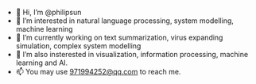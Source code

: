 - 👋 Hi, I’m @philipsun
- 👀 I’m interested in natural language processing, system modelling, machine learning
- 🌱 I’m currently working on text summarization, virus expanding simulation, complex system modelling
- 💞️ I’m also insterested in visualization, information processing, machine learning and AI.
- 📫 You may use 971994252@qq.com to reach me. 

<!---
philipsun/philipsun is a ✨ special ✨ repository because its `README.md` (this file) appears on your GitHub profile.
You can click the Preview link to take a look at your changes.
--->
